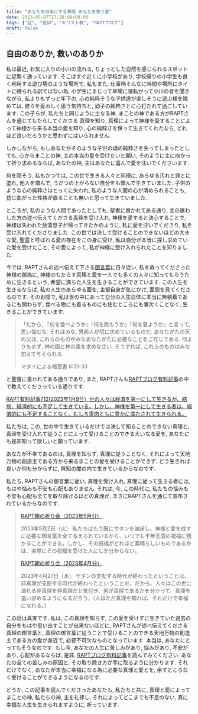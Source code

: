 ```yaml
---
title: "あなたを自由にする真理 あなたを救う愛"
date: 2023-05-07T17:28:08+09:00
tags: ["証", "信仰", "キリスト教", "RAPTブログ"]
draft: false
---
```


## 自由のありか, 救いのありか

私は最近, お気に入りの小川の流れる, ちょっとした自然を感じられるスポットに足繁く通っています.
そこはすぐ近くに小学校があり, 学校帰りの小学生も良く利用する遊び場のような場所で, 
私もまた, 仕事柄そんなに時間や場所にタイトに縛られる訳ではない為, 小学生にまじって草場に寝転がって小川の音を聞きながら,
私よりもずっと年下の, 心の純粋そうな子供達が楽しそうに遊ぶ様を眺めては, 彼らを愛おしく思う気持ちと,
幼子の純粋さとに心打たれて過ごしています. この子らが, 私たちと同じように主なる神, まことの神である方がRAPTさんを通じてもたらしてくださる
真理を知り, 真理によって神様を愛することによって神様から来る本当の愛を知り,
心の純粋さを保って生きてくれたなら, どれほど良いだろうかと思わずにはいられません.

しかしながら, もしあなたがそのような子供の頃の純粋さを失ってしまったとしても, 
心からまことの神, 主の本当の愛を受けたいと願い,
そのように主に向かって祈り求めるならば, あなたの神, 主はあなたに喜んで愛を注いでくださいます. 

何を隠そう, 私もかつては, この世で生きる人々と同様に, 
あらゆる汚れと罪とに塗れ, 他人を憎んで, うだつの上がらない自分をも憎んで生きていました.
子供のような心の純粋さはとっくに失われ, 私のような人間の心が清められることも, 捻じ曲がった性格が直ることも無いと思って生きていました.

ところが, 私のような人間であったとしても, 聖書に書かれてある通り, 主の遣わした方の述べ伝えてくださる真理を受け入れ,
神様を愛すると決心することで, 神様は失われた放蕩息子が帰ってきたかのように, 私に愛を注いでくださり, 私を受け入れてくださりました.
この世では決して受けることのできないほどの大きな愛, 聖霊と呼ばれる愛の存在をこの身に受け, 私は自分が本当に探し求めていた愛を受けたこと,
その愛によって, 私が神様に受け入れられたことを知りました.

今では, RAPTさんの述べ伝えて下さる[御言葉](https://rapt-neo.com/?page_id=30947)に日々従い, 
私を救ってくださった神様の御為に, 神様のもたらす真理と愛を一人でも多くの人々に知ってもらうために生きるという, 
希望に満ちた人生を生きることができています.
この人生を生きるならば, 私の人生のあらゆる面を, 主御自身が気にかけ, 面倒を見てくださるのです.
そのお陰で, 私は世の中にあって自分の人生自体に本当に無頓着であるにも関わらず, 
食べる物にも着るものにも住むところにも事欠くことなく, 生きることができています.
> 「だから, 『何を食べようか』『何を飲もうか』『何を着ようか』と言って, 思い悩むな.
> それはみな, 異邦人が切に求めているものだ. あなたがたの天の父は, これらのものがみなあなたがたに必要なことをご存じである.
> 何よりもまず, 神の国と神の義を求めなさい. そうすれば, これらのものはみな加えて与えられる.
>
> マタイによる福音書 6:31-33

と聖書に書かれてある通りであり, また, RAPTさんも[RAPTブログ有料記事](https://rapt-neo.com/?page_id=30947)の中で教えてくださっている通りです.

[RAPT有料記事712(2023年1月9日）世の人々は経済を第一にして生きるが、結局、経済的にも不足して生きている。しかし、神様を第一にして生きる者は、経済的にも不足することなく、むしろ霊肉ともに豊かに満たされて生きられる。](https://rapt-neo.com/?p=57787)

私たちは, この, 世の中で生きているだけでは決して知ることのできない真理と, 
真理を受け入れて従うことによって受けることのできる大いなる愛を,
あなたにも是非知って欲しいと願っています. 

あなたが不幸であるのは, 真理を知らず, 真理に従うことなく,
それによって天地万物の創造主である方から来るまことの愛を受けることができず, 
どう生きれば良いか何も分からずに, 無知の闇の内で生きているからなのです.

私たち, RAPTさんの御言葉に従い, 真理を受け入れ, 真理に従って生きる者には, もはや悩みも不安も心配もありません.
それは, 今, この時代に, 私たちの悩みも不安も心配も全てを取り除けるほどの真理が, まさにRAPTさんを通じて宣布されているからなのです.

> [RAPT朝の祈り会（2023年5月分）](https://rapt-neo.com/?page_id=58238)
>
> 2023年5月2日（火）
> 私たちはもう既にサタンを滅ぼし、神様と愛を成すに必要な御言葉を全て与えられているから、いつでも千年王国の祝福に預かることができる。しかし、その祝福がどれほど素晴らしいものであるかは、実際にその祝福を受けた人にしか分からない。

> [RAPT朝の祈り会（2023年4月分）](https://rapt-neo.com/?page_id=58126)
>
> 2023年4月27日（木）
> サタンの支配する時代が終わったということは、非真理が支配する時代が終わったということだ。だから、人々はこの世に溢れる非真理を非真理だと気付き、何が真理であるかを分かって、真理を追い求めるようになるだろう。（人はただ真理を知れば、それだけで幸福になれる。）
>

この話は真実です. 私は, この真理を知らず, この愛を受けずに生きていた過去の自分をもはや思い出すことが出来ないほどに,
RAPTさんが述べ伝えてくださる真理の御言葉と, 真理の御言葉に従うことで受けることのできる天地万物の創造主である方の愛が身近で,
必要不可欠なものとなっています.
本当は, あなたにとってもそうなのです. もし今, あなたの人生に苦しみがあり, 悩みがあり, 不安があり, 心配があるならば,
是非, [RAPTブログ有料記事](https://rapt-neo.com/?page_id=30947)を読んでみてください. あなたの全ての苦しみの原因と,
その取り除き方が手に取るように分かります. それだけでなく, あなたが本当に幸福になる為に必要な真理と愛とを,
余すところなく受けることができるようになるのです.

どうか, この記事を読んでくださったあなたも, 私たちと共に, 真理と愛によってまことの神, 私たちの神, 主を礼拝し,
それによってどこまでも不足のない, 真に幸福な人生を生きられますように, 祈っています.
